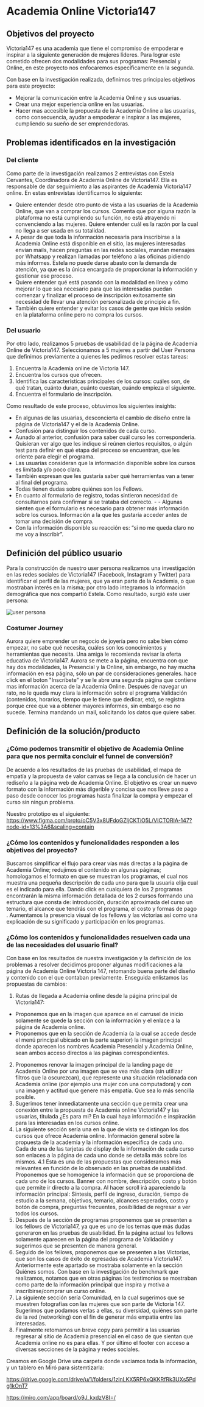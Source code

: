 # Academia Online Victoria147

## Objetivos del proyecto

Victoria147 es una academia que tiene el compromiso de empoderar e inspirar a la siguiente generación de mujeres líderes. Para lograr este cometido ofrecen dos modalidades para sus programas: Presencial y Online, en este proyecto nos enfocaremos específicamente en la segunda.

Con base en la investigación realizada, definimos tres principales objetivos para este proyecto: 

- Mejorar la comunicación entre la Academia Online y sus usuarias.
- Crear una mejor experiencia online en las usuarias.
- Hacer mas accesible la propuesta de la Academia Online a las usuarias, como consecuencia, ayudar a empoderar e inspirar a las mujeres, cumpliendo su sueño de ser emprendedoras.


## Problemas identificados en la investigación

### Del cliente

Como parte de la investigación realizamos 2 entrevistas con Estela Cervantes, Coordinadora de Academia Online de Victoria147. Ella es responsable de dar seguimiento a las aspirantes de Academia Victoria147 online. 
En estas entrevistas identificamos lo siguiente:
- Quiere entender desde otro punto de vista a las usuarias de la Academia Online, que van a comprar los cursos. Comenta que por alguna razón la plataforma no está cumpliendo su función, no está atrayendo ni convenciendo a las mujeres. Quiere entender cuál es la razón por la cual no llega a ser usada en su totalidad.
- A pesar de que toda la información necesaria para inscribirse a la Academia Online está disponible en el sitio, las mujeres interesadas envían mails, hacen preguntas en las redes sociales, mandan mensajes por Whatsapp y realizan llamadas por teléfono a las oficinas pidiendo más informes. Estela no puede darse abasto con la demanda de atención, ya que es la única encargada de proporcionar la información y gestionar ese proceso.
- Quiere entender qué está pasando con la modalidad en línea y cómo mejorar lo que sea necesario para que las interesadas puedan comenzar y finalizar el proceso de inscripción exitosamente sin necesidad de llevar una atención personalizada de principio a fin.
- También quiere entender y evitar los casos de gente que inicia sesión en la plataforma online pero no compra los cursos.

### Del usuario

Por otro lado, realizamos 5 pruebas de usabilidad de la página de Academia Online de Victoria147. Seleccionamos a 5 mujeres a partir del User Persona que definimos previamente a quienes les pedimos resolver estas tareas:
1. Encuentra la Academia online de Victoria 147.
2. Encuentra los cursos que ofrecen.
3. Identifica las características principales de los cursos: cuáles son, de qué tratan, cuánto duran, cuánto cuestan, cuándo empieza el siguiente.
4. Encuentra el formulario de inscripción.

Como resultado de este proceso, obtuvimos los siguientes insights:
-    En algunas de las usuarias, desconcierta el cambio de diseño entre la página de Victoria147 y el de la Academia Online.
-    Confusión para distinguir los contenidos de cada curso.
-    Aunado al anterior, confusión para saber cuál curso les correspondería. Quisieran ver algo que les indique si reúnen ciertos requisitos, o algún test para definir en qué etapa del proceso se encuentran, que les oriente para elegir el programa.
-    Las usuarias consideran que la información disponible sobre los cursos es limitada y/o poco clara.
-    También expresan que les gustaría saber qué herramientas van a tener al final del programa.
-    Todas tienen dudas sobre quiénes son los Fellows.
-    En cuanto al formulario de registro, todas sintieron necesidad de consultarnos para confirmar si se trataba del correcto. -  -    Algunas sienten que el formulario es necesario para obtener más información sobre los cursos. Información a la que les gustaría acceder antes de tomar una decisión de compra.
-    Con la información disponible su reacción es: “si no me queda claro no me voy a inscribir”.

## Definición del público usuario

Para la construcción de nuestro user persona realizamos una investigación en las redes sociales de Victoria147 (Facebook, Instagram y Twitter) para identificar el perfil de las mujeres, que ya eran parte de la Academia, o que mostraban interés en la misma; por otro lado integramos la información demográfica que nos compartió Estela. Como resultado, surgió este user persona:

![user persona](https://raw.githubusercontent.com/MontseRV/UXEcommerceCDMX008/master/Aurora.png)

### Costumer Journey

Aurora quiere emprender un negocio de joyería pero no sabe bien cómo empezar, no sabe qué necesita, cuáles son los conocimientos y herramientas que necesita. Una amiga le recomienda revisar la oferta educativa de Victoria147.
Aurora se mete a la página, encuentra con que hay dos modalidades, la Presencial y la Online, sin embargo, no hay mucha información en esa página, sólo un par de consideraciones generales. hace click en el boton "Inscríbete" y se le abre una segunda página que contiene mas información acerca de la Academia Online. Después de navegar un rato, no le queda muy clara la información sobre el programa Validación (contenidos, horarios, tiempo que le tiene que dedicar, etc), se registra porque cree que va a obtener mayores informes, sin embargo eso no sucede. Termina mandando un mail, solicitando los datos que quiere saber.

## Definición de la solución/producto

### ¿Cómo podemos transmitir el objetivo de Academia Online para que nos permita concluir el funnel de conversión?

De acuerdo a los resultados de las pruebas de usabilidad, el mapa de empatía y la propuesta de valor canvas se llega a la conclusión de hacer un rediseño a la página web de Academia Online.
El objetivo es crear un nuevo formato con la información más digerible y concisa que nos lleve paso a paso desde conocer los programas hasta finalizar la compra y empezar el curso sin ningun problema.

Nuestro prototipo es el siguiente: https://www.figma.com/proto/oC5V3x8UFdoGZljCKTiO5L/VICTORIA-147?node-id=13%3A6&scaling=contain

### ¿Cómo los contenidos y funcionalidades responden a los objetivos del proyecto?

Buscamos simplificar el flujo para crear vías más directas a la página de Academia Online; redujimos el contenido en algunas páginas; homologamos el formato en que se muestran los programas, el cual nos muestra una pequeña descripción de cada uno para que la usuaria elija cual es el indicado para ella.
Dando click en cualquiera de los 2 programas encontrarán la misma información detallada de los 2 cursos  formando  una estructura que consta de: introducción, duración aproximada del curso un temario, el alcance que tendrás con el programa, el costo y formas de pago .
Aumentamos la presencia visual de los fellows y las victorias así como una explicación de su significado y participación en los programas.

### ¿Cómo los contenidos y funcionalidades resuelven cada una de las necesidades del usuario final?

Con base en los resultados de nuestra investigación y la definición de los problemas a resolver decidimos proponer algunas modificaciones a la página de Academia Online Victoria 147, retomando buena parte del diseño y contenido con el que contaban previamente. Enseguida enlistamos las propuestas de cambios:
1.    Rutas de llegada a Academia online desde la página principal de Victoria147:
-    Proponemos que en la imagen que aparece en el carrusel de inicio solamente se quede la sección con la información y el enlace a la página de Academia online.
-    Proponemos que en la sección de Academia (a la cual se accede desde el menú principal ubicado en la parte superior) la imagen principal donde aparecen los nombres Academia Presencial y Academia Online, sean ambos acceso directos a las páginas correspondientes.
2.    Proponemos renovar la imagen principal de la landing page de Academia Online por una imagen que se vea más clara (sin utilizar filtros que la oscurezcan), que represente una situación relacionada con Academia online (por ejemplo una mujer con una computadora) y con una imagen y actitud que genere más empatía. Que sea lo más sencilla posible.
3.    Sugerimos tener inmediatamente una sección que permita crear una conexión entre la propuesta de Academia online Victoria147 y las usuarias, titulada ¿Es para mi? En la cual haya información e inspiración para las interesadas en los cursos online.
4.    La siguiente sección sería una en la que de vista se distingan los dos cursos que ofrece Academia online. Información general sobre la propuesta de la academia y la información específica de cada uno. Cada de una de las tarjetas de display de la información de cada curso son enlaces a la página de cada uno donde se detalla más sobre los mismos.
4.1    Esta es una de las propuestas que consideramos más relevantes en función de lo observado en las pruebas de usabilidad.
Proponemos que se homogenice la información que se proporciona de cada uno de los cursos. Banner con nombre, descripción, costo y botón que permite ir directo a la compra. Al hacer scroll irá apareciendo la información principal: Síntesis, perfil de ingreso, duración, tiempo de estudio a la semana, objetivos, temario, alcances esperados, costo y botón de compra, preguntas frecuentes, posibilidad de regresar a ver todos los cursos.
5.    Después de la sección de programas proponemos que se presenten a los fellows de Victoria147, ya que es uno de los temas que más dudas generaron en las pruebas de usabilidad. En la página actual los fellows solamente aparecen en la página del programa de Validación y sugerimos que se presenten de manera general.
6.    Seguido de los fellows, proponemos que se presenten a las Victorias, que son los casos de éxito de egresadas de Academia Victoria147. Anteriormente este apartado se mostraba solamente en la sección Quiénes somos. Con base en la investigación de benchmark que realizamos, notamos que en otras páginas los testimonios se mostraban como parte de la información principal que inspira y motiva a inscribirse/comprar un curso online.
7.    La siguiente sección sería Comunidad, en la cual sugerimos que se muestren fotografías con las mujeres que son parte de Victoria 147. Sugerimos que podamos verlas a ellas, su diversidad, quiénes son parte de la red (networking) con el fin de generar más empatía entre las interesadas.
8.    Finalmente retomamos un breve copy para permitir a las usuarias regresar al sitio de Academia presencial en el caso de que sientan que Academia online no es para ellas. Y por último el footer con acceso a diversas secciones de la página y redes sociales.

Creamos en Google Drive una carpeta donde vaciamos toda la información, y un tablero en Miró para sistemtizarla:

https://drive.google.com/drive/u/1/folders/1zlnLKX5RP6xQKKRfRk3UXs5Pdg1kOnT7

https://miro.com/app/board/o9J_kxdzV8I=/
